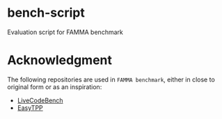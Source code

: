 # bench-script
Evaluation script for FAMMA benchmark 



# Acknowledgment

The following repositories are used in `FAMMA benchmark`, either in close to original form or as an inspiration:


- [LiveCodeBench](https://github.com/LiveCodeBench/LiveCodeBench)
- [EasyTPP](https://github.com/ant-research/EasyTemporalPointProcess)